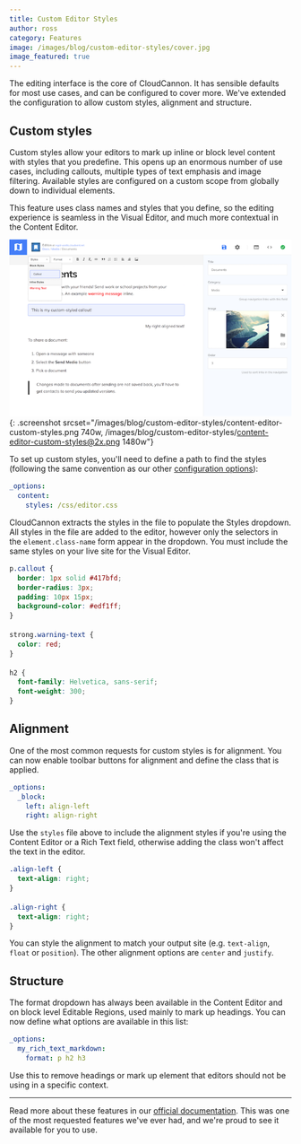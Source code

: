 ```yaml
---
title: Custom Editor Styles
author: ross
category: Features
image: /images/blog/custom-editor-styles/cover.jpg
image_featured: true
---
```


The editing interface is the core of CloudCannon. It has sensible defaults for most use cases, and can be configured to cover more. We've extended the configuration to allow custom styles, alignment and structure.

## Custom styles

Custom styles allow your editors to mark up inline or block level content with styles that you predefine. This opens up an enormous number of use cases, including callouts, multiple types of text emphasis and image filtering. Available styles are configured on a custom scope from globally down to individual elements.

This feature uses class names and styles that you define, so the editing experience is seamless in the Visual Editor, and much more contextual in the Content Editor.

![Content Editor with custom styles and alignment](/images/blog/custom-editor-styles/content-editor-custom-styles.png){: .screenshot srcset="/images/blog/custom-editor-styles/content-editor-custom-styles.png 740w, /images/blog/custom-editor-styles/content-editor-custom-styles@2x.png 1480w"}

To set up custom styles, you'll need to define a path to find the styles (following the same convention as our other [configuration options](https://docs.cloudcannon.com/editing/options/)):

~~~yaml
_options:
  content:
    styles: /css/editor.css
~~~

CloudCannon extracts the styles in the file to populate the Styles dropdown. All styles in the file are added to the editor, however only the selectors in the `element.class-name` form appear in the dropdown. You must include the same styles on your live site for the Visual Editor.

~~~css
p.callout {
  border: 1px solid #417bfd;
  border-radius: 3px;
  padding: 10px 15px;
  background-color: #edf1ff;
}

strong.warning-text {
  color: red;
}

h2 {
  font-family: Helvetica, sans-serif;
  font-weight: 300;
}
~~~


## Alignment

One of the most common requests for custom styles is for alignment. You can now enable toolbar buttons for alignment and define the class that is applied.

~~~yaml
_options:
  _block:
    left: align-left
    right: align-right
~~~

Use the `styles` file above to include the alignment styles if you're using the Content Editor or a Rich Text field, otherwise adding the class won't affect the text in the editor.

~~~css
.align-left {
  text-align: right;
}

.align-right {
  text-align: right;
}
~~~

You can style the alignment to match your output site (e.g. `text-align`, `float` or `position`). The other alignment options are `center` and `justify`.


## Structure

The format dropdown has always been available in the Content Editor and on block level Editable Regions, used mainly to mark up headings. You can now define what options are available in this list:

~~~yaml
_options:
  my_rich_text_markdown:
    format: p h2 h3
~~~

Use this to remove headings or mark up element that editors should not be using in a specific context.

***

Read more about these features in our [official documentation](https://docs.cloudcannon.com/editing/options/). This was one of the most requested features we've ever had, and we're proud to see it available for you to use.
